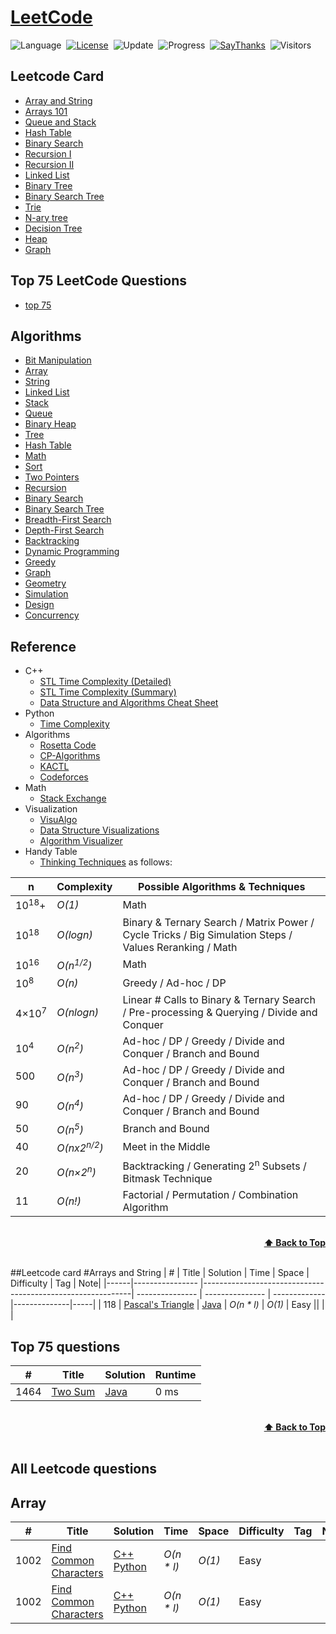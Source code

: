 # [LeetCode](https://leetcode.com/problemset/all/)

![Language](https://img.shields.io/badge/badge-java-brightgreen)&nbsp;
[![License](https://img.shields.io/badge/license-MIT-blue.svg)](./LICENSE.md)&nbsp;
![Update](https://img.shields.io/badge/update-weekly-green.svg)&nbsp;
![Progress](https://img.shields.io/badge/progress-2183%20%2F%202183-ff69b4.svg)&nbsp;
[![SayThanks](https://img.shields.io/badge/say-thanks-ff69f4.svg)](https://saythanks.io/to/azizbekx)&nbsp;
![Visitors](https://visitor-badge.laobi.icu/badge?page_id=azizbekx.leetcode.solutions)


## Leetcode Card
* [Array and String](https://github.com/azizbekx/LeetCode-Solutions#array)
* [Arrays 101](https://github.com/azizbekx/LeetCode-Solutions#array)
* [Queue and Stack](https://github.com/azizbekx/LeetCode-Solutions#array)
* [Hash Table](https://github.com/azizbekx/LeetCode-Solutions#array)
* [Binary Search](https://github.com/azizbekx/LeetCode-Solutions#array)
* [Recursion I](https://github.com/azizbekx/LeetCode-Solutions#array)
* [Recursion II](https://github.com/azizbekx/LeetCode-Solutions#array)
* [Linked List](https://github.com/azizbekx/LeetCode-Solutions#array)
* [Binary Tree](https://github.com/azizbekx/LeetCode-Solutions#array)
* [Binary Search Tree](https://github.com/azizbekx/LeetCode-Solutions#array)
* [Trie](https://github.com/azizbekx/LeetCode-Solutions#array)
* [N-ary tree](https://github.com/azizbekx/LeetCode-Solutions#array)
* [Decision Tree](https://github.com/azizbekx/LeetCode-Solutions#array)
* [Heap](https://github.com/azizbekx/LeetCode-Solutions#array)
* [Graph](https://github.com/azizbekx/LeetCode-Solutions#array)

## Top 75 LeetCode Questions
* [top 75](https://github.com/azizbekx/LeetCode-Solutions#bit-manipulation)

## Algorithms 
* [Bit Manipulation](https://github.com/azizbekx/LeetCode-Solutions#bit-manipulation)
* [Array](https://github.com/azizbekx/LeetCode-Solutions#array)
* [String](https://github.com/azizbekx/LeetCode-Solutions#string)
* [Linked List](https://github.com/azizbekx/LeetCode-Solutions#linked-list)
* [Stack](https://github.com/azizbekx/LeetCode-Solutions#stack)
* [Queue](https://github.com/azizbekx/LeetCode-Solutions#queue)
* [Binary Heap](https://github.com/azizbekx/LeetCode-Solutions#binary-heap)
* [Tree](https://github.com/azizbekx/LeetCode-Solutions#tree)
* [Hash Table](https://github.com/azizbekx/LeetCode-Solutions#hash-table)
* [Math](https://github.com/azizbekx/LeetCode-Solutions#math)
* [Sort](https://github.com/azizbekx/LeetCode-Solutions#sort)
* [Two Pointers](https://github.com/azizbekx/LeetCode-Solutions#two-pointers)
* [Recursion](https://github.com/azizbekx/LeetCode-Solutions#recursion)
* [Binary Search](https://github.com/azizbekx/LeetCode-Solutions#binary-search)
* [Binary Search Tree](https://github.com/azizbekx/LeetCode-Solutions#binary-search-tree)
* [Breadth-First Search](https://github.com/azizbekx/LeetCode-Solutions#breadth-first-search)
* [Depth-First Search](https://github.com/azizbekx/LeetCode-Solutions#depth-first-search)
* [Backtracking](https://github.com/azizbekx/LeetCode-Solutions#backtracking)
* [Dynamic Programming](https://github.com/azizbekx/LeetCode-Solutions#dynamic-programming)
* [Greedy](https://github.com/azizbekx/LeetCode-Solutions#greedy)
* [Graph](https://github.com/azizbekx/LeetCode-Solutions#graph)
* [Geometry](https://github.com/azizbekx/LeetCode-Solutions#geometry)
* [Simulation](https://github.com/azizbekx/LeetCode-Solutions#simulation)
* [Design](https://github.com/azizbekx/LeetCode-Solutions#design)
* [Concurrency](https://github.com/azizbekx/LeetCode-Solutions#concurrency)

## Reference

* C++
    * [STL Time Complexity (Detailed)](http://www.cplusplus.com/reference/stl/)
    * [STL Time Complexity (Summary)](http://john-ahlgren.blogspot.com/2013/10/stl-container-performance.html)
    * [Data Structure and Algorithms Cheat Sheet](https://github.com/gibsjose/cpp-cheat-sheet/blob/master/Data%20Structures%20and%20Algorithms.md)
* Python
    * [Time Complexity](https://wiki.python.org/moin/TimeComplexity)
* Algorithms
    * [Rosetta Code](https://rosettacode.org)
    * [CP-Algorithms](https://cp-algorithms.com)
    * [KACTL](https://github.com/kth-competitive-programming/kactl)
    * [Codeforces](https://codeforces.com/)
* Math
    * [Stack Exchange](https://math.stackexchange.com)     
* Visualization
    * [VisuAlgo](https://visualgo.net/en)
    * [Data Structure Visualizations](https://www.cs.usfca.edu/~galles/visualization/Algorithms.html)
    * [Algorithm Visualizer](https://algorithm-visualizer.org/)
 * Handy Table
    * [Thinking Techniques](https://sites.google.com/site/mostafasibrahim/programming-competitions/thinking-techniques) as follows:

| n | Complexity | Possible Algorithms & Techniques |
| - | - | - |
| 10<sup>18</sup>+ | _O(1)_ | Math |
| 10<sup>18</sup> | _O(logn)_ | Binary & Ternary Search / Matrix Power / Cycle Tricks / Big Simulation Steps / Values Reranking / Math |
| 10<sup>16</sup> | _O(n<sup>1/2</sup>)_ | Math |
| 10<sup>8</sup> | _O(n)_ | Greedy / Ad-hoc / DP |
| 4×10<sup>7</sup> | _O(nlogn)_ | Linear # Calls to Binary & Ternary Search / Pre-processing & Querying / Divide and Conquer |
| 10<sup>4</sup> | _O(n<sup>2</sup>)_ | Ad-hoc / DP / Greedy / Divide and Conquer / Branch and Bound |
| 500 | _O(n<sup>3</sup>)_ | Ad-hoc / DP / Greedy / Divide and Conquer / Branch and Bound  |
| 90 | _O(n<sup>4</sup>)_ | Ad-hoc / DP / Greedy / Divide and Conquer / Branch and Bound |
| 50 | _O(n<sup>5</sup>)_ | Branch and Bound |
| 40 | _O(nx2<sup>n/2</sup>)_ | 	Meet in the Middle |
| 20 | _O(n×2<sup>n</sup>)_ | Backtracking / Generating 2<sup>n</sup> Subsets / Bitmask Technique |
| 11 | _O(n!)_ | Factorial / Permutation / Combination Algorithm |

<br/>
<div align="right">
    <b><a href="#Menu">⬆️ Back to Top</a></b>
</div>
<br/>

##Leetcode card
#Arrays and String
| #    | Title           | Solution                                                   |  Time           | Space           | Difficulty    | Tag          | Note| 
|------|---------------- |------------------------------------------------------------| --------------- | --------------- | ------------- |--------------|-----|
| 118  | [Pascal's Triangle](https://leetcode.com/problems/pascals-triangle/) | [Java](./src/leetcodeCard/arraysAndString/PascalsTriangle) | _O(n * l)_ | _O(1)_      | Easy         ||     |     |

## Top 75 questions 
| # | Title                                                                                | Solution   | Runtime |
|---|--------------------------------------------------------------------------------------|------------| ------- |
|1464| [Two Sum](https://leetcode.com/problems/two-sum/) | [Java](./) |0 ms|

<br/>
<div align="right">
    <b><a href="#algorithms">⬆️ Back to Top</a></b>
</div>
<br/>


## All Leetcode questions

## Array

|  #  | Title           |  Solution       |  Time           | Space           | Difficulty    | Tag          | Note| 
|-----|---------------- | --------------- | --------------- | --------------- | ------------- |--------------|-----|
|1002 | [Find Common Characters](https://leetcode.com/problems/find-common-characters/) | [C++](.) [Python](./) | _O(n * l)_ | _O(1)_      | Easy         ||     |     |
|1002 | [Find Common Characters](https://leetcode.com/problems/find-common-characters/) | [C++](.p) [Python](./) | _O(n * l)_ | _O(1)_      | Easy         ||     |     |



